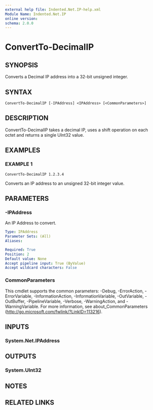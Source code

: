 ```yaml
---
external help file: Indented.Net.IP-help.xml
Module Name: Indented.Net.IP
online version:
schema: 2.0.0
---
```


# ConvertTo-DecimalIP

## SYNOPSIS
Converts a Decimal IP address into a 32-bit unsigned integer.

## SYNTAX

```
ConvertTo-DecimalIP [-IPAddress] <IPAddress> [<CommonParameters>]
```

## DESCRIPTION
ConvertTo-DecimalIP takes a decimal IP, uses a shift operation on each octet and returns a single UInt32 value.

## EXAMPLES

### EXAMPLE 1
```
ConvertTo-DecimalIP 1.2.3.4
```

Converts an IP address to an unsigned 32-bit integer value.

## PARAMETERS

### -IPAddress
An IP Address to convert.

```yaml
Type: IPAddress
Parameter Sets: (All)
Aliases:

Required: True
Position: 2
Default value: None
Accept pipeline input: True (ByValue)
Accept wildcard characters: False
```

### CommonParameters
This cmdlet supports the common parameters: -Debug, -ErrorAction, -ErrorVariable, -InformationAction, -InformationVariable, -OutVariable, -OutBuffer, -PipelineVariable, -Verbose, -WarningAction, and -WarningVariable.
For more information, see about_CommonParameters (http://go.microsoft.com/fwlink/?LinkID=113216).

## INPUTS

### System.Net.IPAddress
## OUTPUTS

### System.UInt32
## NOTES

## RELATED LINKS
